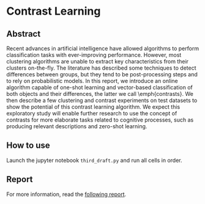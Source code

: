 # Contrast Learning

## Abstract

Recent advances in artificial intelligence have allowed algorithms to perform classification tasks with ever-improving performance. However, most clustering algorithms are unable to extract key characteristics from their clusters on-the-fly. The literature has described some techniques to detect differences between groups, but they tend to be post-processing steps and to rely on probabilistic models. In this report, we introduce an online algorithm capable of one-shot learning and vector-based classification of both objects and their differences, the latter we call \emph{contrasts}. We then describe a few clustering and contrast experiments on test datasets to show the potential of this contrast learning algorithm. We expect this exploratory study will enable further research to use the concept of contrasts for more elaborate tasks related to cognitive processes, such as producing relevant descriptions and zero-shot learning.

## How to use

Launch the jupyter notebook `third_draft.py` and run all cells in order.

## Report

For more information, read the [following report](https://github.com/lashoun/contrast-learning/blob/master/report.pdf).
